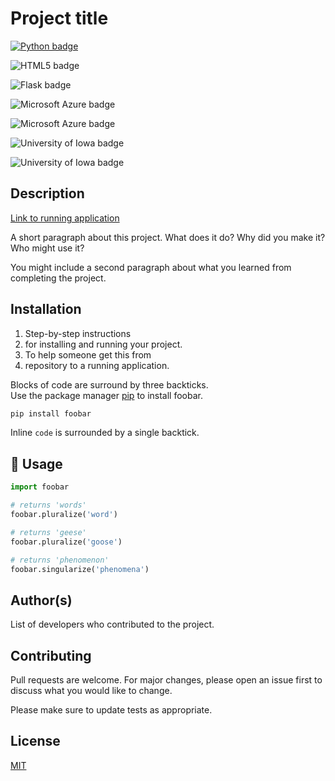 # Project title

[![Python badge](https://img.shields.io/static/v1?message=python&logo=python&labelColor=5c5c5c&color=3776AB&logoColor=white&label=%20&style=for-the-badge)](https://python.org)

![HTML5 badge](https://img.shields.io/static/v1?message=html&logo=html5&labelColor=5c5c5c&color=E34F26&logoColor=white&label=%20&style=for-the-badge)

![Flask badge](https://img.shields.io/static/v1?message=flask&logo=flask&labelColor=5c5c5c&color=000000&logoColor=white&label=%20&style=for-the-badge)

![Microsoft Azure badge](https://img.shields.io/static/v1?message=azure&logo=microsoft-azure&labelColor=5c5c5c&color=0078D4&logoColor=white&label=%20&style=for-the-badge)

![Microsoft Azure badge](https://img.shields.io/static/v1?message=azure&logo=microsoft-azure&labelColor=0078D4&color=0078D4&logoColor=white&label=%20&style=for-the-badge)

![University of Iowa badge](https://img.shields.io/static/v1?message=Hawks!!&labelColor=000000&color=FFCD00&logoColor=white&label=Go&style=for-the-badge)

![University of Iowa badge](https://img.shields.io/static/v1?message=Go%20Hawks!!&labelColor=000000&color=FFCD00&logoColor=white&label=&style=for-the-badge&logo=)

## Description  

[Link to running application](http://example.com)

A short paragraph about this project. What does it do? Why did you make it? Who might use it?  

You might include a second paragraph about what you learned from completing the project.  

## Installation
1. Step-by-step instructions
2. for installing and running your project.
3. To help someone get this from 
4. repository to a running application.

Blocks of code are surround by three backticks.  
Use the package manager [pip](https://pip.pypa.io/en/stable/) to install foobar.

```bash
pip install foobar
```

Inline `code` is surrounded by a single backtick.



## :rocket: Usage

```python
import foobar

# returns 'words'
foobar.pluralize('word')

# returns 'geese'
foobar.pluralize('goose')

# returns 'phenomenon'
foobar.singularize('phenomena')
```

## Author(s)
List of developers who contributed to the project.

## Contributing

Pull requests are welcome. For major changes, please open an issue first
to discuss what you would like to change.

Please make sure to update tests as appropriate.

## License

[MIT](https://choosealicense.com/licenses/mit/)
